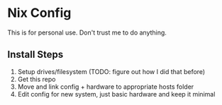 # Nix Config

This is for personal use. Don't trust me to do anything.

## Install Steps

1. Setup drives/filesystem (TODO: figure out how I did that before)
2. Get this repo
3. Move and link config + hardware to appropriate hosts folder
4. Edit config for new system, just basic hardware and keep it minimal

